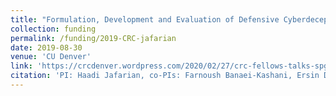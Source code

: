 ```yaml
---
title: "Formulation, Development and Evaluation of Defensive Cyberdeception against Inﬂuence Campaigns in Online Social Networks"
collection: funding
permalink: /funding/2019-CRC-jafarian
date: 2019-08-30
venue: 'CU Denver'
link: 'https://crcdenver.wordpress.com/2020/02/27/crc-fellows-talks-spg-2020-03-04-20-04-22-20-1130am-100pm/'
citation: 'PI: Haadi Jafarian, co-PIs: Farnoush Banaei-Kashani, Ersin Dincelli, Keith Guzik, Ashis Kumer Biswas, Formulation, Development and Evaluation of Defensive Cyberdeception against Inﬂuence Campaigns in Online Social Networks, <b>CRC, Ofﬁce of Research Services, CU Denver</b>, Award amount: $15,000, Awarded: 07/2019.'
---
```



